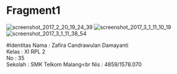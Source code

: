 # Fragment1

![screenshot_2017_2_20_19_24_39](https://cloud.githubusercontent.com/assets/22255497/23490337/a837f752-ff2a-11e6-91c3-cd863a3940f8.png)
![screenshot_2017_3_1_11_10_19](https://cloud.githubusercontent.com/assets/22255497/23490338/a87348f2-ff2a-11e6-891c-7ef8dbce5149.png)
![screenshot_2017_3_1_11_38_54](https://cloud.githubusercontent.com/assets/22255497/23490339/a8738272-ff2a-11e6-8ab3-c57858e74f95.png)

#Identitas
Nama : Zafira Candrawulan Damayanti<br>
Kelas : XI RPL 2<br>
No : 35<br>
Sekolah : SMK Telkom Malang<br
Nis : 4859/1578.070<br>
